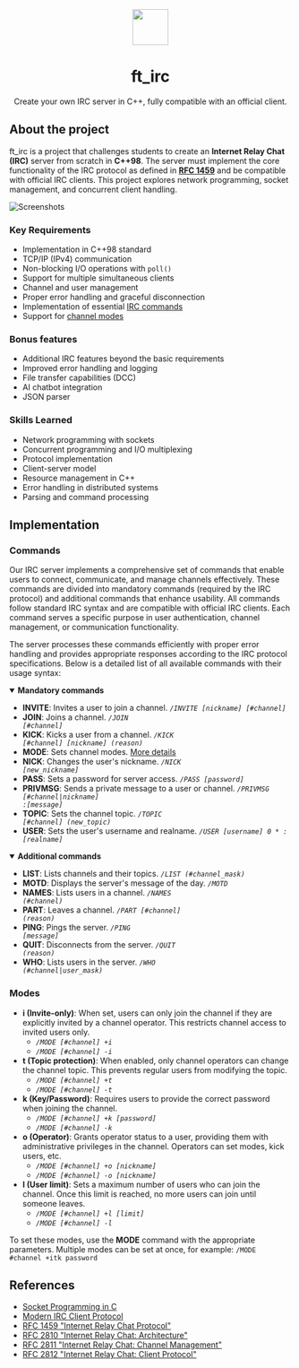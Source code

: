 <div align="center">
  <img height="64" src="https://github.com/user-attachments/assets/87e625e6-84f7-4567-9a02-cf4def9dd5c7">
  <h1>ft_irc</h1>
  <p>Create your own IRC server in C++, fully compatible with an official client.</p>
</div>

## About the project
ft_irc is a project that challenges students to create an **Internet Relay Chat (IRC)** server from scratch in **C++98**. The server must implement the core functionality of the IRC protocol as defined in **[RFC 1459](https://www.rfc-editor.org/rfc/rfc1459.html)** and be compatible with official IRC clients. This project explores network programming, socket management, and concurrent client handling.

![Screenshots](https://github.com/user-attachments/assets/f7003ecf-1c86-4093-b0e5-14ad8f2538bc)

### Key Requirements
- Implementation in C++98 standard
- TCP/IP (IPv4) communication
- Non-blocking I/O operations with `poll()`
- Support for multiple simultaneous clients
- Channel and user management
- Proper error handling and graceful disconnection
- Implementation of essential [IRC commands](#commands)
- Support for [channel modes](#modes)

### Bonus features
- Additional IRC features beyond the basic requirements
- Improved error handling and logging
- File transfer capabilities (DCC)
- AI chatbot integration
- JSON parser

### Skills Learned
- Network programming with sockets
- Concurrent programming and I/O multiplexing
- Protocol implementation
- Client-server model
- Resource management in C++
- Error handling in distributed systems
- Parsing and command processing

## Implementation
### Commands
Our IRC server implements a comprehensive set of commands that enable users to connect, communicate, and manage channels effectively. These commands are divided into mandatory commands (required by the IRC protocol) and additional commands that enhance usability. All commands follow standard IRC syntax and are compatible with official IRC clients. Each command serves a specific purpose in user authentication, channel management, or communication functionality.

The server processes these commands efficiently with proper error handling and provides appropriate responses according to the IRC protocol specifications. Below is a detailed list of all available commands with their usage syntax:

<details open>
  <summary><strong>Mandatory commands</strong></summary>

- <strong>INVITE</strong>: Invites a user to join a channel. <em><code>/INVITE [nickname] [#channel]</code></em>
- <strong>JOIN</strong>: Joins a channel. <em><code>/JOIN [#channel]</code></em>
- <strong>KICK</strong>: Kicks a user from a channel. <em><code>/KICK [#channel] [nickname] (reason)</code></em>
- <strong>MODE</strong>: Sets channel modes. <a href="#modes">More details</a>
- <strong>NICK</strong>: Changes the user's nickname. <em><code>/NICK [new_nickname]</code></em>
- <strong>PASS</strong>: Sets a password for server access. <em><code>/PASS [password]</code></em>
- <strong>PRIVMSG</strong>: Sends a private message to a user or channel. <em><code>/PRIVMSG [#channel|nickname] :[message]</code></em>
- <strong>TOPIC</strong>: Sets the channel topic. <em><code>/TOPIC [#channel] (new_topic)</code></em>
- <strong>USER</strong>: Sets the user's username and realname. <em><code>/USER [username] 0 * :[realname]</code></em>
</details>

<details open>
  <summary><strong>Additional commands</strong></summary>

- <strong>LIST</strong>: Lists channels and their topics. <em><code>/LIST (#channel_mask)</code></em>
- <strong>MOTD</strong>: Displays the server's message of the day. <em><code>/MOTD</code></em>
- <strong>NAMES</strong>: Lists users in a channel. <em><code>/NAMES (#channel)</code></em>
- <strong>PART</strong>: Leaves a channel. <em><code>/PART [#channel] (reason)</code></em>
- <strong>PING</strong>: Pings the server. <em><code>/PING [message]</code></em>
- <strong>QUIT</strong>: Disconnects from the server. <em><code>/QUIT (reason)</code></em>
- <strong>WHO</strong>: Lists users in the server. <em><code>/WHO (#channel|user_mask)</code></em>
</details>

### Modes
- **i (Invite-only)**: When set, users can only join the channel if they are explicitly invited by a channel operator. This restricts channel access to invited users only.
  - *`/MODE [#channel] +i`*
  - *`/MODE [#channel] -i`*
- **t (Topic protection)**: When enabled, only channel operators can change the channel topic. This prevents regular users from modifying the topic.
  - *`/MODE [#channel] +t`*
  - *`/MODE [#channel] -t`*
- **k (Key/Password)**: Requires users to provide the correct password when joining the channel.
  - *`/MODE [#channel] +k [password]`*
  - *`/MODE [#channel] -k`*
- **o (Operator)**: Grants operator status to a user, providing them with administrative privileges in the channel. Operators can set modes, kick users, etc.
  - *`/MODE [#channel] +o [nickname]`*
  - *`/MODE [#channel] -o [nickname]`*
- **l (User limit)**: Sets a maximum number of users who can join the channel. Once this limit is reached, no more users can join until someone leaves.
  - *`/MODE [#channel] +l [limit]`*
  - *`/MODE [#channel] -l`*

To set these modes, use the **MODE** command with the appropriate parameters. Multiple modes can be set at once, for example: `/MODE #channel +itk password`

## References
- [Socket Programming in C](https://geeksforgeeks.org/c/socket-programming-cc/)
- [Modern IRC Client Protocol](https://modern.ircdocs.horse/)
- [RFC 1459 "Internet Relay Chat Protocol"](https://datatracker.ietf.org/doc/html/rfc1459)
- [RFC 2810 "Internet Relay Chat: Architecture"](https://datatracker.ietf.org/doc/html/rfc2810)
- [RFC 2811 "Internet Relay Chat: Channel Management"](https://datatracker.ietf.org/doc/html/rfc2811)
- [RFC 2812 "Internet Relay Chat: Client Protocol"](https://datatracker.ietf.org/doc/html/rfc2812)


